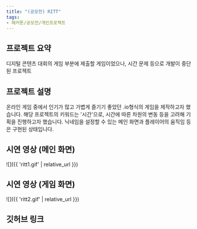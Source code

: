 ```yaml
---
title: "(공모전) RITT"
tags:
- 해커톤/공모전/개인프로젝트
---
```


## 프로젝트 요약
디지털 콘텐츠 대회의 게임 부분에 제출할 게임이었으나, 시간 문제 등으로 개발이 중단된 프로젝트
## 프로젝트 설명
온라인 게임 중에서 인기가 많고 가볍게 즐기기 좋았던 .io형식의 게임을 제작하고자 했습니다. 해당 프로젝트의 키워드는 '시간'으로, 시간에 따른 차원의 변동 등을 고려해 기획을 진행하고자 했습니다. 닉네임을 설정할 수 있는 메인 화면과 플레이어의 움직임 등은 구현된 상태입니다.
## 시연 영상 (메인 화면)
![]({{ 'ritt1.gif' | relative_url }})  
## 시연 영상 (게임 화면)
![]({{ 'ritt2.gif' | relative_url }})  
## 깃허브 링크
[](https://github.com/berict/RITT)
